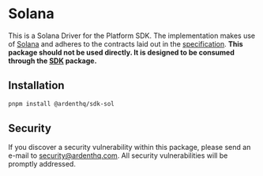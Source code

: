 # Solana

This is a Solana Driver for the Platform SDK. The implementation makes use of [Solana](https://solana.com) and adheres to the contracts laid out in the [specification](/docs/specification.md). **This package should not be used directly. It is designed to be consumed through the [SDK](/docs/sdk.md) package.**

## Installation

```bash
pnpm install @ardenthq/sdk-sol
```

## Security

If you discover a security vulnerability within this package, please send an e-mail to [security@ardenthq.com](mailto:security@ardenthq.com). All security vulnerabilities will be promptly addressed.

